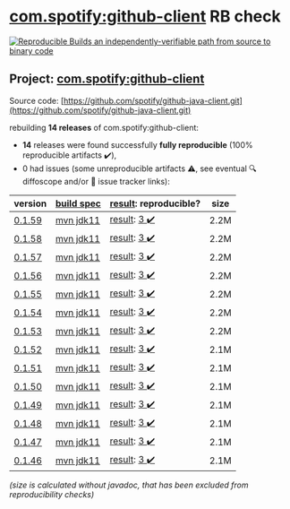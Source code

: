 [com.spotify:github-client](https://central.sonatype.com/artifact/com.spotify/github-client/0.1.59/versions) RB check
=======

[![Reproducible Builds](https://reproducible-builds.org/images/logos/rb.svg) an independently-verifiable path from source to binary code](https://reproducible-builds.org/)

## Project: [com.spotify:github-client](https://central.sonatype.com/artifact/com.spotify/github-client/0.1.59/versions)

Source code: [https://github.com/spotify/github-java-client.git](https://github.com/spotify/github-java-client.git)

rebuilding **14 releases** of com.spotify:github-client:
- **14** releases were found successfully **fully reproducible** (100% reproducible artifacts :heavy_check_mark:),
- 0 had issues (some unreproducible artifacts :warning:, see eventual :mag: diffoscope and/or :memo: issue tracker links):

| version | [build spec](/BUILDSPEC.md) | [result](https://reproducible-builds.org/docs/jvm/): reproducible? | size |
| -- | --------- | ------ | -- |
| [0.1.59](https://central.sonatype.com/artifact/com.spotify/github-client/0.1.59/pom) | [mvn jdk11](github-client-0.1.59.buildspec) | [result](github-client-0.1.59.buildinfo): [3 :heavy_check_mark: ](github-client-0.1.59.buildcompare) | 2.2M |
| [0.1.58](https://central.sonatype.com/artifact/com.spotify/github-client/0.1.58/pom) | [mvn jdk11](github-client-0.1.58.buildspec) | [result](github-client-0.1.58.buildinfo): [3 :heavy_check_mark: ](github-client-0.1.58.buildcompare) | 2.2M |
| [0.1.57](https://central.sonatype.com/artifact/com.spotify/github-client/0.1.57/pom) | [mvn jdk11](github-client-0.1.57.buildspec) | [result](github-client-0.1.57.buildinfo): [3 :heavy_check_mark: ](github-client-0.1.57.buildcompare) | 2.2M |
| [0.1.56](https://central.sonatype.com/artifact/com.spotify/github-client/0.1.56/pom) | [mvn jdk11](github-client-0.1.56.buildspec) | [result](github-client-0.1.56.buildinfo): [3 :heavy_check_mark: ](github-client-0.1.56.buildcompare) | 2.2M |
| [0.1.55](https://central.sonatype.com/artifact/com.spotify/github-client/0.1.55/pom) | [mvn jdk11](github-client-0.1.55.buildspec) | [result](github-client-0.1.55.buildinfo): [3 :heavy_check_mark: ](github-client-0.1.55.buildcompare) | 2.2M |
| [0.1.54](https://central.sonatype.com/artifact/com.spotify/github-client/0.1.54/pom) | [mvn jdk11](github-client-0.1.54.buildspec) | [result](github-client-0.1.54.buildinfo): [3 :heavy_check_mark: ](github-client-0.1.54.buildcompare) | 2.2M |
| [0.1.53](https://central.sonatype.com/artifact/com.spotify/github-client/0.1.53/pom) | [mvn jdk11](github-client-0.1.53.buildspec) | [result](github-client-0.1.53.buildinfo): [3 :heavy_check_mark: ](github-client-0.1.53.buildcompare) | 2.2M |
| [0.1.52](https://central.sonatype.com/artifact/com.spotify/github-client/0.1.52/pom) | [mvn jdk11](github-client-0.1.52.buildspec) | [result](github-client-0.1.52.buildinfo): [3 :heavy_check_mark: ](github-client-0.1.52.buildcompare) | 2.1M |
| [0.1.51](https://central.sonatype.com/artifact/com.spotify/github-client/0.1.51/pom) | [mvn jdk11](github-client-0.1.51.buildspec) | [result](github-client-0.1.51.buildinfo): [3 :heavy_check_mark: ](github-client-0.1.51.buildcompare) | 2.1M |
| [0.1.50](https://central.sonatype.com/artifact/com.spotify/github-client/0.1.50/pom) | [mvn jdk11](github-client-0.1.50.buildspec) | [result](github-client-0.1.50.buildinfo): [3 :heavy_check_mark: ](github-client-0.1.50.buildcompare) | 2.1M |
| [0.1.49](https://central.sonatype.com/artifact/com.spotify/github-client/0.1.49/pom) | [mvn jdk11](github-client-0.1.49.buildspec) | [result](github-client-0.1.49.buildinfo): [3 :heavy_check_mark: ](github-client-0.1.49.buildcompare) | 2.1M |
| [0.1.48](https://central.sonatype.com/artifact/com.spotify/github-client/0.1.48/pom) | [mvn jdk11](github-client-0.1.48.buildspec) | [result](github-client-0.1.48.buildinfo): [3 :heavy_check_mark: ](github-client-0.1.48.buildcompare) | 2.1M |
| [0.1.47](https://central.sonatype.com/artifact/com.spotify/github-client/0.1.47/pom) | [mvn jdk11](github-client-0.1.47.buildspec) | [result](github-client-0.1.47.buildinfo): [3 :heavy_check_mark: ](github-client-0.1.47.buildcompare) | 2.1M |
| [0.1.46](https://central.sonatype.com/artifact/com.spotify/github-client/0.1.46/pom) | [mvn jdk11](github-client-0.1.46.buildspec) | [result](github-client-0.1.46.buildinfo): [3 :heavy_check_mark: ](github-client-0.1.46.buildcompare) | 2.1M |

<i>(size is calculated without javadoc, that has been excluded from reproducibility checks)</i>
